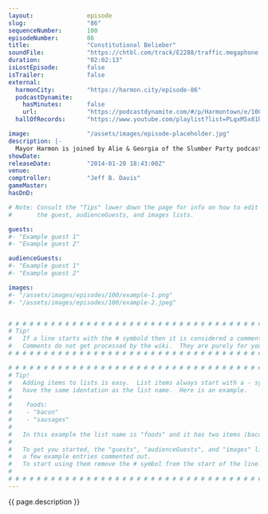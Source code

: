 ```yaml
---
layout:               episode
slug:                 "86"
sequenceNumber:       100
episodeNumber:        86
title:                "Constitutional Belieber"
soundFile:            "https://chtbl.com/track/E2288/traffic.megaphone.fm/STA8031854394.mp3?updated=1555717466"
duration:             "02:02:13"
isLostEpisode:        false
isTrailer:            false
external:
  harmonCity:         "https://harmon.city/episode-86"
  podcastDynamite:
    hasMinutes:       false
    url:              "https://podcastdynamite.com/#/p/Harmontown/e/100/86"
  hallOfRecords:      "https://www.youtube.com/playlist?list=PLqxM5x81hNOZawnnkhQxQ-yZq4oC1_hDd"

image:                "/assets/images/episode-placeholder.jpg"
description: |-
  Mayor Harmon is joined by Alie & Georgia of the Slumber Party podcast to defend the constitutional rights of Justin Bieber. In D&D, Sharpie doesn't like Lineve's tone.
showDate:             
releaseDate:          "2014-01-20 18:43:00Z"
venue:                
comptroller:          "Jeff B. Davis"
gameMaster:           
hasDnD:               

# Note: Consult the "Tips" lower down the page for info on how to edit
#       the guest, audienceGuests, and images lists.

guests:
#- "Example guest 1"
#- "Example guest 2"

audienceGuests:
#- "Example guest 1"
#- "Example guest 2"

images:
#- "/assets/images/episodes/100/example-1.png"
#- "/assets/images/episodes/100/example-2.jpeg"


# # # # # # # # # # # # # # # # # # # # # # # # # # # # # # # # # # # # # # # # # # # # #
# Tip!
#   If a line starts with the # symbold then it is considered a comment.
#   Comments do not get processed by the wiki.  They are purely for your information.
# # # # # # # # # # # # # # # # # # # # # # # # # # # # # # # # # # # # # # # # # # # # #

# # # # # # # # # # # # # # # # # # # # # # # # # # # # # # # # # # # # # # # # # # # # #
# Tip!
#   Adding items to lists is easy.  List items always start with a - symbol and have
#   have the same identation as the list name.  Here is an example.
#
#    foods:
#    - "bacon"
#    - "sausages"
#
#   In this example the list name is "foods" and it has two items (bacon, and sausages).
#
#   To get you started, the "guests", "audienceGuests", and "images" lists below have
#   a few example entries commented out.
#   To start using them remove the # symbol from the start of the line.
#
# # # # # # # # # # # # # # # # # # # # # # # # # # # # # # # # # # # # # # # # # # # # #
---
```


<!-- The episode description will be rendered here -->
{{ page.description }}

<!-- Add your content BELOW here -->
<!-- vvvvvvvvvvvvvvvvvvvvvvvvvvv -->




<!-- ^^^^^^^^^^^^^^^^^^^^^^^^^^^ -->
<!-- Add your content ABOVE here -->

<!-- The episode gallery will be rendered here -->